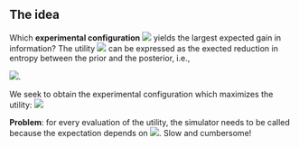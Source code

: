 

## The idea

Which **experimental configuration** <img src="https://render.githubusercontent.com/render/math?math=\psi"> yields the largest expected gain in information?
The utility <img src="https://render.githubusercontent.com/render/math?math=U(\psi)"> can be expressed as the exected reduction in entropy between the prior and the posterior, i.e.,

<img src="https://render.githubusercontent.com/render/math?math=U(\psi) = \mathbb{E}\left[ \mathbb{H}\left[p(\vartheta)\right] - \mathbb{H}\left[p(\vartheta\vert x,\psi)\right] \right] \propto \mathbb{E}_{p(\vartheta,x\vert\psi)}\left[\log\frac{p(\vartheta\vert x,\psi)}{p(\vartheta)}\right]">.

We seek to obtain the experimental configuration which maximizes the utility: <img src="https://render.githubusercontent.com/render/math?math=\psi^* = \text{argmax}_\psi U(\psi)">

**Problem**: for every evaluation of the utility, the simulator needs to be called because the
expectation depends on  <img src="https://render.githubusercontent.com/render/math?math=p(\vartheta,x\vert\psi)">. Slow and cumbersome!
